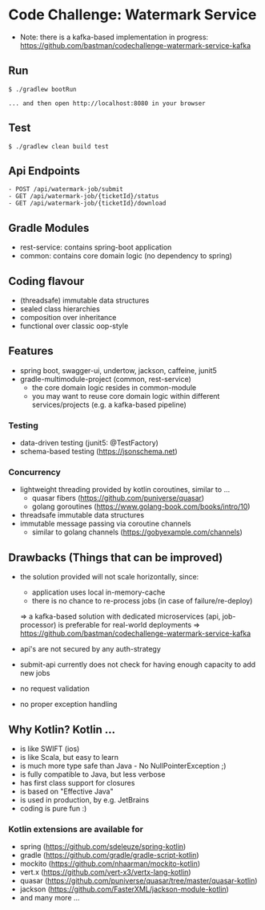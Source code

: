 # Code Challenge: Watermark Service

- Note: there is a kafka-based implementation in progress: https://github.com/bastman/codechallenge-watermark-service-kafka

## Run
    $ ./gradlew bootRun

    ... and then open http://localhost:8080 in your browser
    
## Test
    $ ./gradlew clean build test
  
## Api Endpoints
    - POST /api/watermark-job/submit
    - GET /api/watermark-job/{ticketId}/status
    - GET /api/watermark-job/{ticketId}/download
    
## Gradle Modules
- rest-service: contains spring-boot application
- common: contains core domain logic (no dependency to spring)
   
## Coding flavour

- (threadsafe) immutable data structures 
- sealed class hierarchies
- composition over inheritance
- functional over classic oop-style
    
## Features
- spring boot, swagger-ui, undertow, jackson, caffeine, junit5
- gradle-multimodule-project (common, rest-service)
    - the core domain logic resides in common-module
    - you may want to reuse core domain logic within different services/projects (e.g. a kafka-based pipeline) 

### Testing
- data-driven testing (junit5: @TestFactory)
- schema-based testing (https://jsonschema.net)

### Concurrency
- lightweight threading provided by kotlin coroutines, similar to ... 
    - quasar fibers (https://github.com/puniverse/quasar)
    - golang goroutines (https://www.golang-book.com/books/intro/10)
- threadsafe immutable data structures
- immutable message passing via coroutine channels 
    - similar to golang channels (https://gobyexample.com/channels)

## Drawbacks (Things that can be improved)
- the solution provided will not scale horizontally, since:
    - application uses local in-memory-cache
    - there is no chance to re-process jobs (in case of failure/re-deploy)
    
    => a kafka-based solution with dedicated microservices (api, job-processor) is preferable for real-world deployments
    => https://github.com/bastman/codechallenge-watermark-service-kafka
       
- api's are not secured by any auth-strategy
- submit-api currently does not check for having enough capacity to add new jobs
- no request validation
- no proper exception handling

## Why Kotlin? Kotlin ...
- is like SWIFT (ios)
- is like Scala, but easy to learn
- is much more type safe than Java - No NullPointerException ;) 
- is fully compatible to Java, but less verbose
- has first class support for closures
- is based on "Effective Java"
- is used in production, by e.g. JetBrains
- coding is pure fun :)


### Kotlin extensions are available for
- spring (https://github.com/sdeleuze/spring-kotlin)
- gradle (https://github.com/gradle/gradle-script-kotlin)
- mockito (https://github.com/nhaarman/mockito-kotlin)
- vert.x (https://github.com/vert-x3/vertx-lang-kotlin)
- quasar (https://github.com/puniverse/quasar/tree/master/quasar-kotlin)
- jackson (https://github.com/FasterXML/jackson-module-kotlin)
- and many more ...